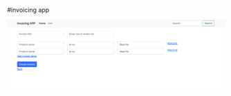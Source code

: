 #invoicing app



![Invoice create page](https://raw.githubusercontent.com/CrawlFeeds/invoicing/master/02.png)
